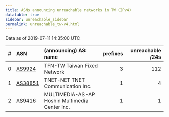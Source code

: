 ```yaml
---
title: ASNs announcing unreachable networks in TW (IPv4)
datatable: true
sidebar: unreachable_sidebar
permalink: unreachable_tw-v4.html
---
```


Data as of 2019-07-11 14:35:00 UTC


<div class="datatable-begin"></div>

|   # | ASN                                    | (announcing) AS name                           |   prefixes |   unreachable /24s |
|----:|:---------------------------------------|:-----------------------------------------------|-----------:|-------------------:|
|   0 | [AS9924](unreachable_AS9924-v4.html)   | TFN-TW Taiwan Fixed Network                    |          3 |                112 |
|   1 | [AS38851](unreachable_AS38851-v4.html) | TNET-NET TNET Communication Inc.               |          1 |                  4 |
|   2 | [AS9416](unreachable_AS9416-v4.html)   | MULTIMEDIA-AS-AP Hoshin Multimedia Center Inc. |          1 |                  1 |

<div class="datatable-end"></div>